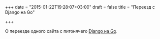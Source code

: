 +++
date = "2015-01-22T19:28:07+03:00"
draft = false
title = "Переезд с Django на Go"

+++

<p>О переезде одного сайта с питонячего <a href="http://vincent.composieux.fr/article/how-i-moved-my-website-from-django-python-to-go">Django на Go</a>.</p>

